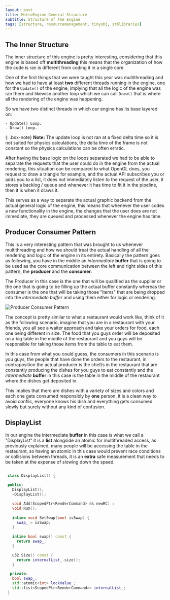 ```yaml
---
layout: post
title: MetroEngine General Structure
subtitle: Structure of the Engine
tags: [structure, resourcemanagement, tinyobj, stblibraries]
---
```



## The Inner Structure

  The inner structure of this engine is pretty interesting, considering that this engine is based off **multithreading** this means that the organization of how the code is ran is different from coding it in a single core.

  One of the first things that we were taught this year was multithreading and how we had to have at least **two** different threads running in the engine, one for the ```Update()``` of the engine, implying that all the logic of the engine was ran there and likewise another loop which we can call ```Draw()``` that is where all the rendering of the engine was happening.

  So we have two distinct threads in which our engine has its base layered on:
  
    - Update() Loop.
    - Draw() Loop.

 {: .box-note}
**Note:** The update loop is not ran at a fixed delta time so it is not suited for physics calculations, the delta time of the frame is not constant so the physics calculations can be often erratic.

  After having the base logic on the loops separated we had to be able to separate the requests that the user could do in the engine from the actual rendering, this situation can be compared to what OpenGL does, you request to draw a triangle for example, and the actual API subscribes you or adds you to a list, it does not immediately listen to the request of the user, it stores a backlog / queue and whenever it has time to fit it in the pipeline, then it is when it draws it. 

  This serves as a way to separate the actual graphic backend from the actual general logic of the engine, this means that whenever the user codes a new functionality in the engine, the changes that the user does are not immediate, they are queued and processed whenever the engine has time.

## Producer Consumer Pattern

  This is a very interesting pattern that was brought to us whenever multithreading and how we should treat the actual handling of all the rendering and logic of the engine in its entirety. Basically the pattern goes as following, you have in the middle an _intermediate_ **buffer** that is going to be used as the core communication between the left and right sides of this pattern, the **producer** and the **consumer**.

  The Producer in this case is the one that will be qualified as the supplier or the one that is going to be filling up the actual buffer constantly whereas the consumer is the one that will be taking those "items" that are being dropped into the _intermediate buffer_ and using them either for logic or rendering.

  ![Producer Consumer Pattern](http://1.bp.blogspot.com/-ve5pbciTlBQ/UR1fzTt_BoI/AAAAAAAAAs0/jk6P3ce1fpE/s1600/Screen+Shot+2013-02-14+at+22.05.37.png)

  The concept is pretty similar to what a restaurant would work like, think of it as the following scenario, imagine that you are in a restaurant with your friends, you all see a waiter approach and take your orders for food, each one being different in size. The food that you guys order will be deposited on a big table in the middle of the restaurant and you guys will be responsible for taking those items from the table to eat them.

  In this case from what you could guess, the consumers in this scenario is you guys, the people that have done the orders to the restaurant, in contraposition the actual producer is the chef/s in the restaurant that are constantly producing the dishes for you guys to eat constantly and the _intermediate_ **buffer** in this case is the table in the middle of the restaurant where the dishes get deposited in.

  This implies that there are dishes with a variety of sizes and colors and each one gets consumed responsibly by **one** person, it is a clean way to avoid conflic, everyone knows his dish and everything gets consumed slowly but surely without any kind of confusion.

## DisplayList

  In our engine the intermediate **buffer** in this case is what we call a "DisplayList" it is a **list** alongside an atomic for multithreaded access, as previously explained, many people will be accessing the table in the restaurant, so having an atomic in this case would prevent race conditions or collisions between threads, it is an **extra** safe measurement that needs to be taken at the expense of slowing down the speed.

 ```cpp

  class DisplayList() {
    
  public:
    DisplayList();
    ~DisplayList();

    void Add(ScopedPtr<RenderCommand> && newRC) ;
    void Run();
    
    inline void SetSwap(bool isSwap) {
      swap_ = isSwap;
    }
    
    inline bool swap() const {
      return swap_;
    }

    u32 Size() const {
      return internalList_.size();
    }    

   private:
    bool swap_;
    std::atomic<int> lockValue_;
    std::list<ScopedPtr<RenderCommand>> internalList_;
  }


```



